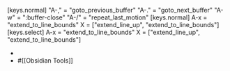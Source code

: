 [keys.normal] "A-," = "goto_previous_buffer" "A-." = "goto_next_buffer" "A-w" = ":buffer-close" "A-/" = "repeat_last_motion"
[keys.normal] A-x = "extend_to_line_bounds" X = ["extend_line_up", "extend_to_line_bounds"] [keys.select] A-x = "extend_to_line_bounds" X = ["extend_line_up", "extend_to_line_bounds"]

-
- #[[Obsidian Tools]]